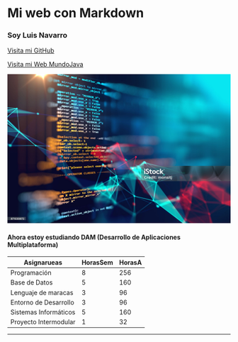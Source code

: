 # Mi web con Markdown

### Soy Luis Navarro

[Visita mi GitHub](https://github.com/Navarr0084/Programacion_DAM.git)

[Visita mi Web MundoJava](https://github.com/Navarr0084/Programacion_DAM/tree/main/Web%20Proyecto)

![Programación](java.jpg)

#### Ahora estoy estudiando DAM (Desarrollo de Aplicaciones Multiplataforma)

| Asignarueas | HorasSem | HorasA |
| ----------- | -------- | ------ |
| Programación |    8    |  256 |
| Base de Datos | 5 | 160 |
| Lenguaje de maracas | 3 | 96 |
| Entorno de Desarrollo | 3 | 96 |
| Sistemas Informáticos | 5 | 160 |
| Proyecto Intermodular | 1 | 32 |
- - - 

